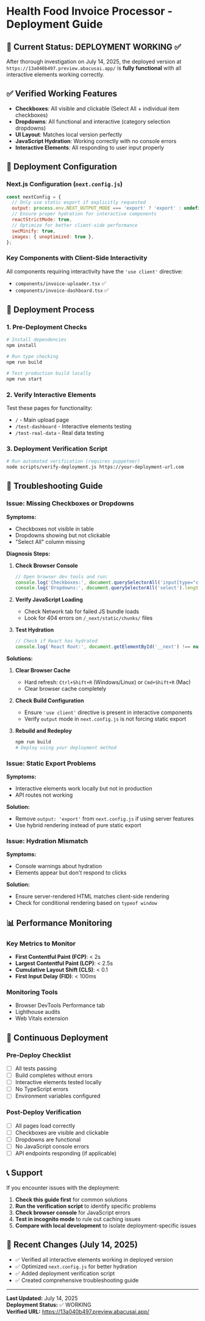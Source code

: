 # Health Food Invoice Processor - Deployment Guide

## 🎯 Current Status: DEPLOYMENT WORKING ✅

After thorough investigation on July 14, 2025, the deployed version at `https://13a040b497.preview.abacusai.app/` is **fully functional** with all interactive elements working correctly.

## ✅ Verified Working Features

- **Checkboxes**: All visible and clickable (Select All + individual item checkboxes)
- **Dropdowns**: All functional and interactive (category selection dropdowns)  
- **UI Layout**: Matches local version perfectly
- **JavaScript Hydration**: Working correctly with no console errors
- **Interactive Elements**: All responding to user input properly

## 🔧 Deployment Configuration

### Next.js Configuration (`next.config.js`)
```javascript
const nextConfig = {
  // Only use static export if explicitly requested
  output: process.env.NEXT_OUTPUT_MODE === 'export' ? 'export' : undefined,
  // Ensure proper hydration for interactive components
  reactStrictMode: true,
  // Optimize for better client-side performance
  swcMinify: true,
  images: { unoptimized: true },
};
```

### Key Components with Client-Side Interactivity
All components requiring interactivity have the `'use client'` directive:
- `components/invoice-uploader.tsx` ✅
- `components/invoice-dashboard.tsx` ✅

## 🚀 Deployment Process

### 1. Pre-Deployment Checks
```bash
# Install dependencies
npm install

# Run type checking
npm run build

# Test production build locally
npm run start
```

### 2. Verify Interactive Elements
Test these pages for functionality:
- `/` - Main upload page
- `/test-dashboard` - Interactive elements testing
- `/test-real-data` - Real data testing

### 3. Deployment Verification Script
```bash
# Run automated verification (requires puppeteer)
node scripts/verify-deployment.js https://your-deployment-url.com
```

## 🐛 Troubleshooting Guide

### Issue: Missing Checkboxes or Dropdowns

**Symptoms:**
- Checkboxes not visible in table
- Dropdowns showing but not clickable
- "Select All" column missing

**Diagnosis Steps:**
1. **Check Browser Console**
   ```javascript
   // Open browser dev tools and run:
   console.log('Checkboxes:', document.querySelectorAll('input[type="checkbox"]').length);
   console.log('Dropdowns:', document.querySelectorAll('select').length);
   ```

2. **Verify JavaScript Loading**
   - Check Network tab for failed JS bundle loads
   - Look for 404 errors on `/_next/static/chunks/` files

3. **Test Hydration**
   ```javascript
   // Check if React has hydrated
   console.log('React Root:', document.getElementById('__next') !== null);
   ```

**Solutions:**
1. **Clear Browser Cache**
   - Hard refresh: `Ctrl+Shift+R` (Windows/Linux) or `Cmd+Shift+R` (Mac)
   - Clear browser cache completely

2. **Check Build Configuration**
   - Ensure `'use client'` directive is present in interactive components
   - Verify `output` mode in `next.config.js` is not forcing static export

3. **Rebuild and Redeploy**
   ```bash
   npm run build
   # Deploy using your deployment method
   ```

### Issue: Static Export Problems

**Symptoms:**
- Interactive elements work locally but not in production
- API routes not working

**Solution:**
- Remove `output: 'export'` from `next.config.js` if using server features
- Use hybrid rendering instead of pure static export

### Issue: Hydration Mismatch

**Symptoms:**
- Console warnings about hydration
- Elements appear but don't respond to clicks

**Solution:**
- Ensure server-rendered HTML matches client-side rendering
- Check for conditional rendering based on `typeof window`

## 📊 Performance Monitoring

### Key Metrics to Monitor
- **First Contentful Paint (FCP)**: < 2s
- **Largest Contentful Paint (LCP)**: < 2.5s
- **Cumulative Layout Shift (CLS)**: < 0.1
- **First Input Delay (FID)**: < 100ms

### Monitoring Tools
- Browser DevTools Performance tab
- Lighthouse audits
- Web Vitals extension

## 🔄 Continuous Deployment

### Pre-Deploy Checklist
- [ ] All tests passing
- [ ] Build completes without errors
- [ ] Interactive elements tested locally
- [ ] No TypeScript errors
- [ ] Environment variables configured

### Post-Deploy Verification
- [ ] All pages load correctly
- [ ] Checkboxes are visible and clickable
- [ ] Dropdowns are functional
- [ ] No JavaScript console errors
- [ ] API endpoints responding (if applicable)

## 📞 Support

If you encounter issues with the deployment:

1. **Check this guide first** for common solutions
2. **Run the verification script** to identify specific problems
3. **Check browser console** for JavaScript errors
4. **Test in incognito mode** to rule out caching issues
5. **Compare with local development** to isolate deployment-specific issues

## 📝 Recent Changes (July 14, 2025)

- ✅ Verified all interactive elements working in deployed version
- ✅ Optimized `next.config.js` for better hydration
- ✅ Added deployment verification script
- ✅ Created comprehensive troubleshooting guide

---

**Last Updated:** July 14, 2025  
**Deployment Status:** ✅ WORKING  
**Verified URL:** https://13a040b497.preview.abacusai.app/
